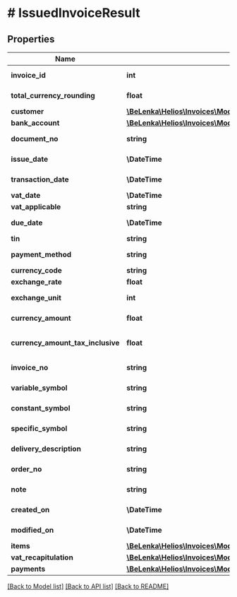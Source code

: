 # # IssuedInvoiceResult

## Properties

Name | Type | Description | Notes
------------ | ------------- | ------------- | -------------
**invoice_id** | **int** | Systémové číslo dokladu [TabDokladyZbozi.ID] | [optional]
**total_currency_rounding** | **float** | Zaokrouhlení v měně dokladu [TabDokladyZbozi.CastkaZaoVal] | [optional]
**customer** | [**\BeLenka\Helios\Invoices\Model\IssuedInvoicesResultInvoicesInnerCustomer**](IssuedInvoicesResultInvoicesInnerCustomer.md) |  | [optional]
**bank_account** | [**\BeLenka\Helios\Invoices\Model\ReceivedInvoicesResultInvoicesInnerSupplierBankAccount**](ReceivedInvoicesResultInvoicesInnerSupplierBankAccount.md) |  | [optional]
**document_no** | **string** | Číslo dokladu [TabDokladyZbozi.ParovaciZnak] | [optional]
**issue_date** | **\DateTime** | Datum vystavení [TabDokladyZbozi.DatPovinnostiFa] | [optional]
**transaction_date** | **\DateTime** | Datum případu [TabDokladyZbozi.DatPorizeni] | [optional]
**vat_date** | **\DateTime** | DUZP [TabDokladyZbozi.DUZP] | [optional]
**vat_applicable** | **string** |  | [optional]
**due_date** | **\DateTime** | Datum splatnosti [TabDokladyZbozi.Splatnost] | [optional]
**tin** | **string** | DIČ [TabDokladyZbozi.SamoVyDICDPH] | [optional]
**payment_method** | **string** | Forma úhrady [TabDokladyZbozi.FormaUhrady] | [optional]
**currency_code** | **string** | Měna dokladu [TabDokladyZbozi.Mena] | [optional]
**exchange_rate** | **float** | Kurz [TabDokladyZbozi.Kurz] | [optional]
**exchange_unit** | **int** | Množství kurz [TabDokladyZbozi.JednotkaMeny] | [optional]
**currency_amount** | **float** | Celková cena bez DPH v měně dokladu [TabDokladyZbozi.SumaValBezDPH] | [optional]
**currency_amount_tax_inclusive** | **float** | Celková cena včetně DPH v měně dokladu [TabDokladyZbozi.SumaValPoZao] | [optional]
**invoice_no** | **string** | Evidenční číslo daňového dokladu [TabDokladyZbozi.DodFakKV] | [optional]
**variable_symbol** | **string** | Variabilní symbol [TabDokladyZbozi.DodFak] | [optional]
**constant_symbol** | **string** | Konstantní symbol [TabDokladyZbozi.KonstSymbol] | [optional]
**specific_symbol** | **string** | Specifický symbol [TabDokladyZbozi.SpecifickySymbol] | [optional]
**delivery_description** | **string** | Popis dodávky [TabDokladyZbozi.PopisDodavky] | [optional]
**order_no** | **string** | Číslo objednávky [TabDokladyZbozi.NavaznaObjednavka] | [optional]
**note** | **string** | Poznámka [TabDokladyZbozi.Poznamka] | [optional]
**created_on** | **\DateTime** | Datum a čas vytvoření dokladu [TabDokladyZbozi.DatPorizeniSkut] | [optional]
**modified_on** | **\DateTime** | Datum a čas změny dokladu [TabDokladyZbozi.DatZmeny] | [optional]
**items** | [**\BeLenka\Helios\Invoices\Model\ReceivedInvoicesResultInvoicesInnerItemsInner[]**](ReceivedInvoicesResultInvoicesInnerItemsInner.md) | Položky dokladu | [optional]
**vat_recapitulation** | [**\BeLenka\Helios\Invoices\Model\ReceivedInvoicesResultInvoicesInnerVatRecapitulationInner[]**](ReceivedInvoicesResultInvoicesInnerVatRecapitulationInner.md) | Rekapitulace DPH | [optional]
**payments** | [**\BeLenka\Helios\Invoices\Model\ReceivedInvoicesResultInvoicesInnerPaymentsInner[]**](ReceivedInvoicesResultInvoicesInnerPaymentsInner.md) | Úhrady | [optional]

[[Back to Model list]](../../README.md#models) [[Back to API list]](../../README.md#endpoints) [[Back to README]](../../README.md)

